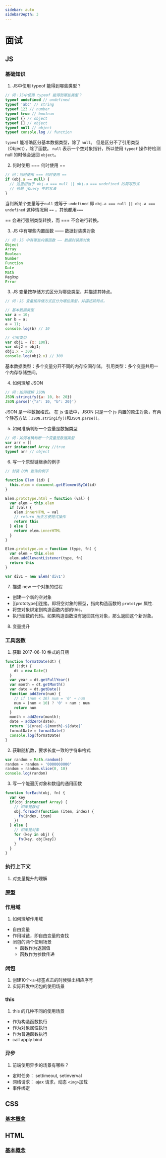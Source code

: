```yaml
---
sidebar: auto
sidebarDepth: 3
---
```

# 面试
## JS
### 基础知识
1. JS中使用 typeof 能得到哪些类型？

``` js
// 问：JS中使用 typeof 能得到哪些类型？
typeof undefined // undefined
typeof 'abc' // string
typeof 123 // number
typeof true // boolean
typeof {} // object
typeof [] // object
typeof null // object
typeof console.log // function
```

``typeof`` 能准确区分基本数据类型，除了 ``null``。 但是区分不了引用类型（Object），除了函数。
``null`` 表示一个空对象指针，所以使用 ``typeof`` 操作符检测 null 的时候会返回 ``object``。

2. 何时使用 === 何时使用 ==

``` js
// 问：何时使用 === 何时使用 ==
if (obj.a == null) {
  // 这里相当于 obj.a === null || obj.a === undefined 的简写形式
  // 也是 jQuery 中的写法
}
```
当判断某个变量等于``null`` 或等于 ``undefined`` 即 ``obj.a === null || obj.a === undefined`` 这种情况用 ``==`` ，其他都用``===``

== 会进行强制类型转换，而 === 不会进行转换。


3. JS 中有哪些内置函数 —— 数据封装类对象
``` js
// 问：JS 中有哪些内置函数 —— 数据封装类对象
Object
Array
Boolean
Number
Function
Date
Math
RegRxp
Error
```

3. JS 变量按存储方式区分为哪些类型，并描述其特点。
``` js
// 问：JS 变量按存储方式区分为哪些类型，并描述其特点。

// 基本数据类型
var a = 10;
var b = a;
a = 11;
console.log(b) // 10

// 引用类型
var obj1 = {x: 100};
var obj2 = obj1;
obj1.x = 300;
console.log(obj2.x) // 300
```

基本数据类型：多个变量分开不同的内存空间存储。
引用类型：多个变量共用一个内存存储空间。

4. 如何理解 JSON
``` js
// 问：如何理解 JSON
JSON.stringify({a: 10, b: 20})
JSON.parse('{"a": 10, "b": 20}')
```

JSON 是一种数据格式。
在 js 语法中，JSON 只是一个 js 内置的原生对象，有两个静态方法：``JSON.stringify()``和``JSON.parse()``。

5. 如何准确判断一个变量是数据类型

``` js
// 问：如何准确判断一个变量是数据类型
var arr = []
arr instanceof Array //true
typeof arr // object
```

6. 写一个原型链继承的例子

``` js
// 封装 DOM 查询的例子

function Elem (id) {
  this.elem = document.getElementById(id)
}

Elem.prototype.html = function (val) {
  var elem = this.elem
  if (val) {
    elem.innerHTML = val
    // return 出去方便链式操作
    return this
  } else {
    return elem.innerHTML
  }
}

Elem.prototype.on = function (type, fn) {
  var elem = this.elem
  elem.addEleventListener(type, fn)
  return this
}

var div1 = new Elem('div1')
```

7. 描述 new 一个对象的过程

- 创建一个新的空对象
- [[prototype]]连接。即将空对象的原型，指向构造函数的 ``prototype`` 属性.
- 将空对象绑定到构造函数内部的this。
- 执行函数的代码。如果构造函数没有返回其他对象，那么返回这个新对象。

8. 变量提升


### 工具函数

1. 获取 2017-06-10 格式的日期
``` js
function formatDate(dt) {
  if (!dt) {
    dt = new Date()
  }
  var year = dt.getFullYear()
  var month = dt.getMonth()
  var date = dt.getDate()
  function addZero(num) {
    // if (num < 10) num = '0' + num
    num = (num < 10) ? '0' + num : num
    return num
  }
  month = addZero(month);
  date = addZero(date);
  return `${yrae}-${month}-${date}`
  formatDate = formatDate()
  console.log(formatDate)
}
```

2. 获取随机数，要求长度一致的字符串格式
``` js
var random = Math.random()
random = random + '0000000000'
random = random.slice(0, 10)
console.log(random)
```

3. 写一个能遍历对象和数组的通用函数
```js
function forEach(obj, fn) {
  var key
  if(obj instanceof Array) {
    // 如果是数组
    obj.forEach(function (item, index) {
      fn(index, item)
    })
  } else {
    // 如果是对象
    for (key in obj) {
      fn(key, obj[key])
    }
  }
}
```

### 执行上下文

1. 对变量提升的理解

### 原型

### 作用域

1. 如何理解作用域

- 自由变量
- 作用域链，即自由变量的查找
- 闭包的两个使用场景
  - 函数作为返回值
  - 函数作为参数传递

### 闭包

1. 创建10个``<a>``标签点击的时候弹出相应序号
2. 实际开发中闭包的使用场景


### this
1. this 的几种不同的使用场景
- 作为构造函数执行
- 作为对象属性执行
- 作为普通函数执行
- call apply bind

### 异步
1. 前端使用异步的场景有哪些？
- 定时任务： settimeout, setinverval
- 网络请求： ajax 请求，动态 ``<img>``加载
- 事件绑定




## CSS
### [基本概念](/frontend/JS)
## HTML
### [基本概念](/frontend/JS)

